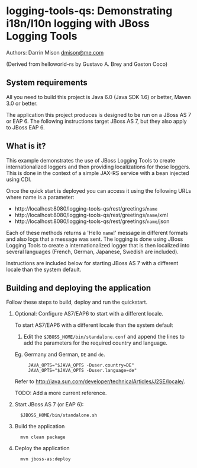 # logging-tools-qs: Demonstrating i18n/l10n logging with JBoss Logging Tools

Authors: Darrin Mison dmison@me.com 

(Derived from helloworld-rs by Gustavo A. Brey and Gaston Coco) 

## System requirements

All you need to build this project is Java 6.0 (Java SDK 1.6) or better, Maven 3.0 or better.

The application this project produces is designed to be run on a JBoss AS 7 or EAP 6.
The following instructions target JBoss AS 7, but they also apply to JBoss EAP 6.


## What is it?

This example demonstrates the use of JBoss Logging Tools to create internationalized loggers and
then providing localizations for those loggers. This is done in the context of a simple JAX-RS
service with a bean injected using CDI.

Once the quick start is deployed you can access it using the following URLs where name is a 
parameter:

* http://localhost:8080/logging-tools-qs/rest/greetings/`name`
* http://localhost:8080/logging-tools-qs/rest/greetings/`name`/xml
* http://localhost:8080/logging-tools-qs/rest/greetings/`name`/json

Each of these methods returns a 'Hello `name`!' message in different formats and also logs that a
message was sent. The logging is done using JBoss Logging Tools to create a internationalized logger
that is then localized into several languages (French, German, Japanese, Swedish are included).

Instructions are included below for starting JBoss AS 7 with a different locale than the system 
default.

## Building and deploying the application

Follow these steps to build, deploy and run the quickstart.

1. Optional: Configure AS7/EAP6 to start with a different locale.

   To start AS7/EAP6 with a different locale than the system default
   
    1. Edit the `$JBOSS_HOME/bin/standalone.conf` and append the lines to add the parameters for 
    the required country and language.  
    
      Eg. Germany and German, `DE` and `de`.
    
            JAVA_OPTS="$JAVA_OPTS -Duser.country=DE"
            JAVA_OPTS="$JAVA_OPTS -Duser.language=de"

      Refer to http://java.sun.com/developer/technicalArticles/J2SE/locale/.  
      
      TODO: Add a more current reference.

1. Start JBoss AS 7 (or EAP 6):

         $JBOSS_HOME/bin/standalone.sh

2. Build the application

         mvn clean package
	   
3. Deploy the application 

         mvn jboss-as:deploy
	   



